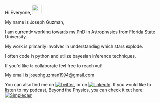 Hi Everyone, <img src="https://raw.githubusercontent.com/MartinHeinz/MartinHeinz/master/wave.gif" width="30px">

My name is Joseph Guzman,

I am currently working towards my PhD in Astrophysics from Florida State University.

My work is primarily involved in understanding which stars explode.

I often code in python and utilize bayesian inference techniques.

If you'd like to collaborate feel free to reach out!

My email is josephguzman1994@gmail.com

<!-- Actual text -->
You can also find me on [![Twitter][1.2]][1], or on [![LinkedIn][2.2]][2]. If you would like to listen to my podcast, Beyond the Physics, you can check it out here: [![Simplecast][3.3]][3]

<!-- Icons -->

[1.2]: http://i.imgur.com/wWzX9uB.png (twitter icon without padding)
[2.2]: https://raw.githubusercontent.com/MartinHeinz/MartinHeinz/master/linkedin-3-16.png (LinkedIn icon without padding)
[3.3]: https://user-images.githubusercontent.com/98617911/151689382-2a8dbc76-2d8d-49bc-b39e-023f2b570cc7.png

<!-- Links to your social media accounts -->

[1]: https://twitter.com/beyond_physics
[2]: https://www.linkedin.com/in/joseph-guzman-physics/
[3]: https://beyond-the-physics.simplecast.com/
